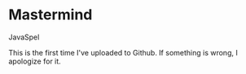 # Mastermind
JavaSpel

This is the first time I've uploaded to Github. If something is wrong, I apologize for it.
